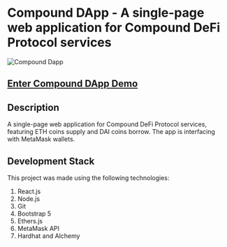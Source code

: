 # Compound DApp - A single-page web application for Compound DeFi Protocol services

![Compound Dapp](https://alonilk2.github.io/map1/compound.jpg)


## [Enter Compound DApp Demo](https://compound-dapp.herokuapp.com/)


## Description
A single-page web application for Compound DeFi Protocol services, featuring ETH coins supply and DAI coins borrow.
The app is interfacing with MetaMask wallets.

## Development Stack
This project was made using the following technologies:

1) React.js
2) Node.js
3) Git
4) Bootstrap 5
5) Ethers.js
6) MetaMask API
7) Hardhat and Alchemy

